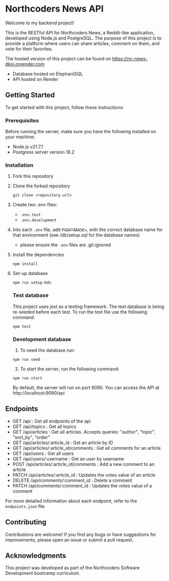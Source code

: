 # Northcoders News API

Welcome to my backend project!

This is the RESTful API for Northcoders News, a Reddit-like application, developed using Node.js and PostgreSQL. The purpose of this project is to provide a platform where users can share articles, comment on them, and vote for their favorites.

The hosted version of this project can be found on https://nc-news-dkoj.onrender.com

- Database hosted on ElephantSQL
- API hosted on Render

## Getting Started

To get started with this project, follow these instructions:

### Prerequisites

Before running the server, make sure you have the following installed on your machine:

- Node.js v21.7.1
- Postgress server version 16.2

### Installation

1. Fork this repository
2. Clone the forked repository

   `git clone <repository-url>`

3. Create two .env files:

   - `.env.test`
   - `.env.development`

4. Into each `.env` file, add `PGDATABASE=`, with the correct database name for that environment (see /db/setup.sql for the database names)

   - please ensure the `.env` files are .git.ignored

5. Install the dependencies

   `npm install`

6. Set-up database

   `npm run setup-bds`

   ### Test database

   This project uses jest as a testing framework. The test database is being re-seeded before each test.
   To run the test file use the following command:

   `npm test`

   ### Development database

   1. To seed the database run:

   `npm run seed`

   2. To start the server, run the following command:

   `npm run start`

   By default, the server will run on port 9090. You can access the API at http://localhost:9090/api

## Endpoints

- GET /api : Get all endpoints of the api
- GET /api/topics : Get all topics
- GET /api/articles : Get all articles. Accepts queries: "author", "topic", "sort_by", "order"
- GET /api/articles/:article_id : Get an article by ID
- GET /api/articles/:article_id/comments : Get all comments for an article.
- GET /api/users : Get all users
- GET /api/users/:username : Get an user by username
- POST /api/articles/:article_id/comments : Add a new comment to an article
- PATCH /api/articles/:article_id : Updates the votes value of an article
- DELETE /api/comments/:comment_id : Delete a comment
- PATCH /api/comments/:comment_id : Updates the votes value of a comment

For more detailed information about each endpoint, refer to the `endpoints.json` file

## Contributing

Contributions are welcome! If you find any bugs or have suggestions for improvements, please open an issue or submit a pull request.

## Acknowledgments

This project was developed as part of the Northcoders Software Development bootcamp curriculum.

